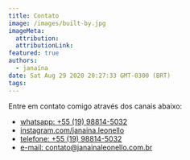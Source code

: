 ```yaml
---
title: Contato
image: /images/built-by.jpg
imageMeta:
  attribution:
  attributionLink:
featured: true
authors:
  - janaína
date: Sat Aug 29 2020 20:27:33 GMT-0300 (BRT)
tags:
---
```


Entre em contato comigo através dos canais abaixo:

* [whatsapp: +55 (19) 98814-5032](https://wa.me/message/ITYAHI3XXNRDC1)
* [instagram.com/janaina.leonello](https://www.instagram.com/janaina.leonello)
* [telefone: +55 (19) 98814-5032](javascript:void(0))
* [e-mail: contato@janainaleonello.com.br](mailto:contato@janainaleonello.com.br)